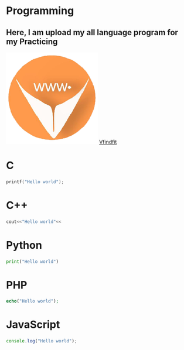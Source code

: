 # Programming
## Here, I am upload my all language program for my Practicing
![vfindfit](Images/favicon.png)
[Vfindfit](https://www.vfindfit.com/)

# C
```C
printf("Hello world");
```
# C++
```C++
cout<<"Hello world"<<
```
# Python
```python
print("Hello world")
```
# PHP
```php
echo("Hello world");
```
# JavaScript
```javascript
console.log("Hello world");
```
